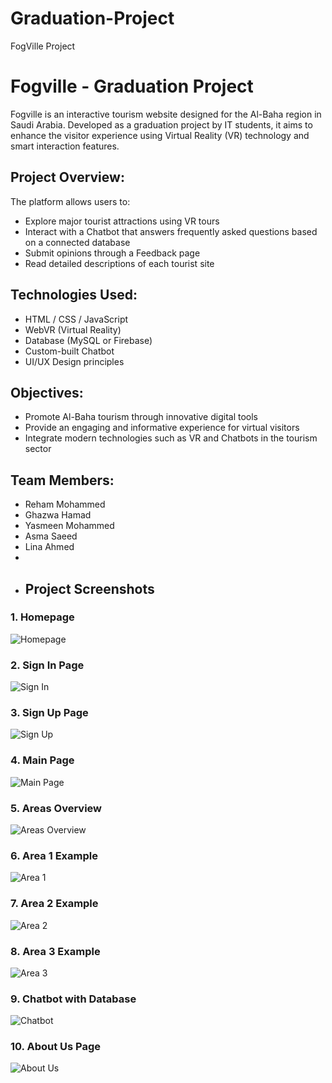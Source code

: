# Graduation-Project
FogVille Project
# Fogville - Graduation Project

Fogville is an interactive tourism website designed for the Al-Baha region in Saudi Arabia. Developed as a graduation project by IT students, it aims to enhance the visitor experience using Virtual Reality (VR) technology and smart interaction features.

## Project Overview:
The platform allows users to:
- Explore major tourist attractions using VR tours
- Interact with a Chatbot that answers frequently asked questions based on a connected database
- Submit opinions through a Feedback page
- Read detailed descriptions of each tourist site

## Technologies Used:
- HTML / CSS / JavaScript
- WebVR (Virtual Reality)
- Database (MySQL or Firebase)
- Custom-built Chatbot
- UI/UX Design principles

## Objectives:
- Promote Al-Baha tourism through innovative digital tools
- Provide an engaging and informative experience for virtual visitors
- Integrate modern technologies such as VR and Chatbots in the tourism sector

## Team Members:
- Reham Mohammed  
- Ghazwa Hamad  
- Yasmeen Mohammed  
- Asma Saeed  
- Lina Ahmed
- 
- ## Project Screenshots

### 1. Homepage  
![Homepage](https://github.com/re1i2/Graduation-Project/blob/main/photo_7.jpg)

### 2. Sign In Page  
![Sign In](https://github.com/re1i2/Graduation-Project/blob/main/photo_1.jpg)

### 3. Sign Up Page  
![Sign Up](https://github.com/re1i2/Graduation-Project/blob/main/photo_4.jpg)

### 4. Main Page  
![Main Page](https://github.com/re1i2/Graduation-Project/blob/main/photo_6.jpg)

### 5. Areas Overview  
![Areas Overview](https://github.com/re1i2/Graduation-Project/blob/main/photo_5.jpg)

### 6. Area 1 Example  
![Area 1](https://github.com/re1i2/Graduation-Project/blob/main/photo_2.jpg)

### 7. Area 2 Example  
![Area 2](https://github.com/re1i2/Graduation-Project/blob/main/photo_3.jpg)

### 8. Area 3 Example  
![Area 3](https://github.com/re1i2/Graduation-Project/blob/main/photo_8.jpg)

### 9. Chatbot with Database  
![Chatbot](https://github.com/re1i2/Graduation-Project/blob/main/photo_10.jpg)

### 10. About Us Page  
![About Us](https://github.com/re1i2/Graduation-Project/blob/main/photo_9.jpg)
